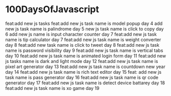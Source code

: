 # 100DaysOfJavascript
feat:add new js tasks
feat:add new js task name is model popup day 4
add new js task name is palindrome day 5
new js task name is click to copy day 6
add new js name is input character counter day 7
feat:add new js task name is tip calculator day 7
feat:add new js task name is weight converter day 8
feat:add new task name is click to tweet day 8
feat:add new js task name is password visibility day 9
feat:add new js task name is vertical tabs day 10
feat:add new js task name is animated login form day 11
feat:add new js tasks name is dark and light mode day 12
feat:add new js task name is pixel art generator day 13
feat:add new js task name is countdown new year day 14
feat:add new js task name is rich text editor day 15
feat: add new js task name is pass generator day 16
feat:add new js task name is qr code generator day 17
feat:add new js task name is detect device battarey day 18
feat:add new js task name is xo game day 19
